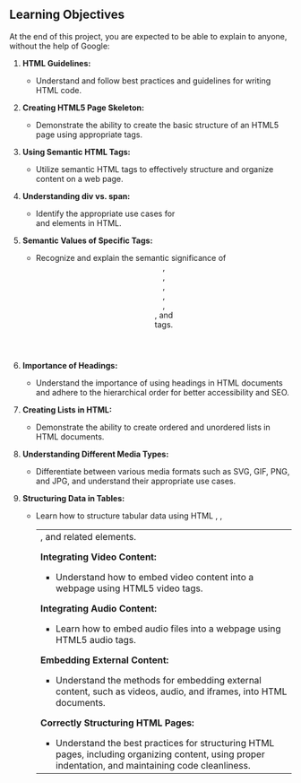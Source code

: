 ## Learning Objectives

At the end of this project, you are expected to be able to explain to anyone, without the help of Google:

1. **HTML Guidelines:**
   - Understand and follow best practices and guidelines for writing HTML code.

2. **Creating HTML5 Page Skeleton:**
   - Demonstrate the ability to create the basic structure of an HTML5 page using appropriate tags.

3. **Using Semantic HTML Tags:**
   - Utilize semantic HTML tags to effectively structure and organize content on a web page.

4. **Understanding div vs. span:**
   - Identify the appropriate use cases for <div> and <span> elements in HTML.

5. **Semantic Values of Specific Tags:**
   - Recognize and explain the semantic significance of <header>, <main>, <footer>, <article>, <nav>, <section>, and <aside> tags.

6. **Importance of Headings:**
   - Understand the importance of using headings in HTML documents and adhere to the hierarchical order for better accessibility and SEO.

7. **Creating Lists in HTML:**
   - Demonstrate the ability to create ordered and unordered lists in HTML documents.

8. **Understanding Different Media Types:**
   - Differentiate between various media formats such as SVG, GIF, PNG, and JPG, and understand their appropriate use cases.

9. **Structuring Data in Tables:**
   - Learn how to structure tabular data using HTML <table>, <tr>, <td>, and related elements.

10. **Integrating Video Content:**
    - Understand how to embed video content into a webpage using HTML5 video tags.

11. **Integrating Audio Content:**
    - Learn how to embed audio files into a webpage using HTML5 audio tags.

12. **Embedding External Content:**
    - Understand the methods for embedding external content, such as videos, audio, and iframes, into HTML documents.

13. **Correctly Structuring HTML Pages:**
    - Understand the best practices for structuring HTML pages, including organizing content, using proper indentation, and maintaining code cleanliness.
